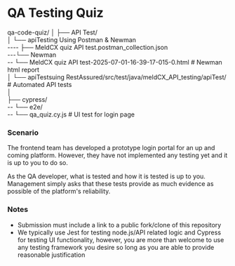 # QA Testing Quiz
qa-code-quiz/
│
├── API Test/<br>
│ └── apiTesting Using Postman & Newman<br>
----      ├── MeldCX quiz API test.postman_collection.json<br>
---└── Newman <br>
--         └── MeldCX quiz API test-2025-07-01-16-39-17-015-0.html # Newman html report<br>
│ └── apiTestsuing RestAssured/src/test/java/meldCX_API_testing/apiTest/ # Automated API tests<br>
│<br>
├── cypress/<br>
 --     └── e2e/<br>
 --           └── qa_quiz.cy.js # UI test for login page<br>
  
### Scenario
The frontend team has developed a prototype login portal for an up and coming platform.
However, they have not implemented any testing yet and it is up to you to do so.

As the QA developer, what is tested and how it is tested is up to you.
Management simply asks that these tests provide as much evidence as possible of the platform's reliability.

### Notes
- Submission must include a link to a public fork/clone of this repository
- We typically use Jest for testing node.js/API related logic and Cypress for testing UI functionality, however, you are more than welcome to use any testing framework you desire so long as you are able to provide reasonable justification

